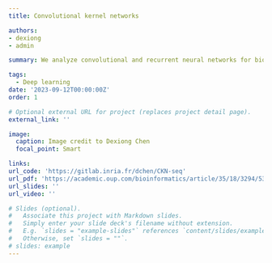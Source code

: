 ```yaml
---
title: Convolutional kernel networks

authors:
- dexiong
- admin

summary: W﻿e analyze convolutional and recurrent neural networks for biological sequences in the framework of positive definite kernels. In addition to providing a new interpretation on the genomic features underlying these networks, this analysis provides a version that is better regularized and performs better when few data is available. We also extended this work to graph-structured data.

tags:
  - Deep learning
date: '2023-09-12T00:00:00Z'
order: 1

# Optional external URL for project (replaces project detail page).
external_link: ''

image:
  caption: Image credit to Dexiong Chen
  focal_point: Smart

links:
url_code: 'https://gitlab.inria.fr/dchen/CKN-seq'
url_pdf: 'https://academic.oup.com/bioinformatics/article/35/18/3294/5308597'
url_slides: ''
url_video: ''

# Slides (optional).
#   Associate this project with Markdown slides.
#   Simply enter your slide deck's filename without extension.
#   E.g. `slides = "example-slides"` references `content/slides/example-slides.md`.
#   Otherwise, set `slides = ""`.
# slides: example
---
```

